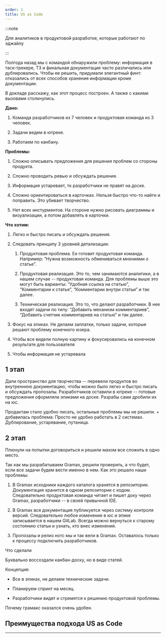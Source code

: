 ```yaml
---
order: 1
title: US as Code
---
```


:::note 

Для аналитиков в продуктовой разработке, которые работают по эджайлу

:::

Полгода назад мы с командой обнаружили проблему: информация в таск-трекере, ТЗ и финальная документация часто различались или дублировались. Чтобы ее решить, придумали элегантный финт: отказались от всех способов хранения информации кроме документации.

В докладе расскажу, как этот процесс построен. А также с какими вызовами столкнулись.

**Дано:**

1. Команда разработчиков из 7 человек и продуктовая команда из 3 человек.

2. Задачи ведем в ютреке.

3. Работаем по канбану.

**Проблемы:**

1. Сложно описывать предложения для решения проблем со стороны продукта.

2. Сложно проводить ревью и обсуждать решения.

3. Информация устаревает, тк разработчики не правят на доске.

4. Сложно ориентироваться в карточках. Нельзя быстро что-то найти и поправить. Это убивает творчество.

5. Нет всех инстурментов. На стороне нужно рисовать диаграммы и визуализации, а потом добавлять в карточки.

**Что хотим:**

1. Легко и быстро писать и обсуждать решения.

2. Следовать принципу 3 уровней детализации:

   1. Продуктовая проблема. Ее готовит продуктовая команда. Например: “Нужна возможность обмениваться мнениями о статье”.

   2. Продуктовая реализация. Это то, чем занимаются аналитики, а в нашем случае -- продуктовая команда. Для проблемы выше это могут быть варианты: “Удобная ссылка на статью”, “Комментарии к статье”, “Комментарии внутри статьи” и так далее.

   3. Техническая реализация. Это то, что делают разработчики. В нее входят задачи по типу: “Добавить механизм комментариев”, “Добавить счетчик комментариев на статью” и так далее.

3. Фокус на эпиках. Не делаем заплатки, только задачи, которые решают проблему конечного юзера.

4. Чтобы все видели полную картину и фокусировались на конечном результате для пользователя

5. Чтобы информация не устаревала

## 1 этап

Дали пространство для творчества -- перевели продуктов во внутреннюю документацию, чтобы можно было легко и быстро писать и обсуждать пропозалы. Разработчиков оставили в ютреке -- готовые предложения оформляли эпиками на доске. Разрабы сами дробили их на юс.

Продактам стало удобно писать, остальные проблемы мы не решили. + добавилась проблема: Просто не удобно работать в 2 системах. Дублирование, устаревание, путаница.

## 2 этап

Плюнули на попытки договориться и решили махом все сложить в одно место.

Так как мы разрабатываем Gramax, решили проверить, а что будет, если все задачи будем вести именно в нем. Как это решало наши проблемы:

1. В Gramax исходники каждого каталога хранятся в репозитории. Документация хранится в одном репозитории с кодом. Следовательно продуктовая команда читает и пишет доку через Gramax, разработчики -- в своей привычной IDE.

2. В Gramax вся документация публикуется через систему контроля версий. Следовательно любое изменение в юс и эпике записывается в нашем GitLab. Всегда можно вернуться к старому состоянию статьи и узнать, кто внес изменения.

3. Пропозалы и релиз нотс мы и так вели в Gramax. Оставалось только к процессу подключить разработчиков.

Что сделали

Буквально воссоздали канбан-доску, но в виде статей.

Концепция:

-  Все в эпиках, не делаем технические задачи.

-  Планируем спринт на месяц.

-  Разработчики видят и стремятся к решению продуктовой проблемы.

Почему грамакс оказался очень удобен.



## Преимущества подхода US as Code





---